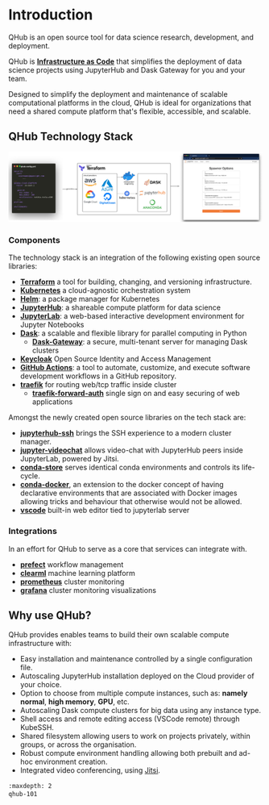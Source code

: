 # Introduction

QHub is an open source tool for data science research, development, and deployment.

QHub is [**Infrastructure as Code**](https://en.wikipedia.org/wiki/Infrastructure_as_code) that simplifies the deployment of data science projects using JupyterHub and Dask Gateway for you and your team.

Designed to simplify the deployment and maintenance of scalable computational platforms in the cloud, QHub is ideal for organizations that need a shared compute platform that's flexible, accessible, and scalable.

## QHub Technology Stack

![High-level illustration of QHub architecture](../images/qhub-cloud_architecture.png)

### Components

The technology stack is an integration of the following existing open source libraries:

+ [**Terraform**](https://www.terraform.io/intro/index.html) a tool for building, changing, and versioning infrastructure.
+ [**Kubernetes**](https://kubernetes.io/docs/home/) a cloud-agnostic orchestration system
+ [**Helm**](https://helm.sh/): a package manager for Kubernetes
+ [**JupyterHub**](https://jupyter.org/hub): a shareable compute platform for data science
+ [**JupyterLab**](https://jupyterlab.readthedocs.io/en/stable/): a web-based interactive development environment for Jupyter Notebooks
+ [**Dask**](https://docs.dask.org/en/latest/): a scalable and flexible  library for parallel computing in Python
  + [**Dask-Gateway**](https://gateway.dask.org/): a secure, multi-tenant server for managing Dask clusters
+ [**Keycloak**](https://www.keycloak.org/) Open Source Identity and Access Management
+ [**GitHub Actions**](https://docs.github.com/en/actions): a tool to automate, customize, and execute software
  development workflows in a GitHub repository.
+ [**traefik**](https://traefik.io/) for routing web/tcp traffic inside cluster
  + [**traefik-forward-auth**](https://github.com/thomseddon/traefik-forward-auth) single sign on and easy securing of web applications

Amongst the newly created open source libraries on the tech stack are:
+ [**jupyterhub-ssh**](https://github.com/yuvipanda/jupyterhub-ssh) brings the SSH experience to a modern cluster manager.
+ [**jupyter-videochat**](https://github.com/yuvipanda/jupyter-videochat) allows video-chat with JupyterHub peers inside
  JupyterLab, powered by Jitsi.
+ [**conda-store**](https://github.com/quansight/conda-store) serves identical conda environments and controls its life-cycle.
+ [**conda-docker**](https://github.com/conda-incubator/conda-docker), an extension to the docker concept of having
  declarative environments that are associated with Docker images allowing tricks and behaviour that otherwise would not be allowed.
+ [**vscode**](https://github.com/cdr/code-server) built-in web editor tied to jupyterlab server

### Integrations

In an effort for QHub to serve as a core that services can integrate with.

+ [**prefect**](https://www.prefect.io/) workflow management
+ [**clearml**](https://clear.ml/) machine learning platform
+ [**prometheus**](https://prometheus.io/) cluster monitoring
+ [**grafana**](https://grafana.com/) cluster monitoring visualizations

## Why use QHub?

QHub provides enables teams to build their own scalable compute infrastructure with:

+ Easy installation and maintenance controlled by a single configuration file.
+ Autoscaling JupyterHub installation deployed on the Cloud provider of your choice.
+ Option to choose from multiple compute instances, such as: **namely normal**, **high memory**, **GPU**, etc.
+ Autoscaling Dask compute clusters for big data using any instance type.
+ Shell access and remote editing access (VSCode remote) through KubeSSH.
+ Shared filesystem allowing users to work on projects privately, within groups, or across the organisation.
+ Robust compute environment handling allowing both prebuilt and ad-hoc environment creation.
+ Integrated video conferencing, using [Jitsi](https://meet.jit.si/).

```{toctree}
:maxdepth: 2
qhub-101
```
